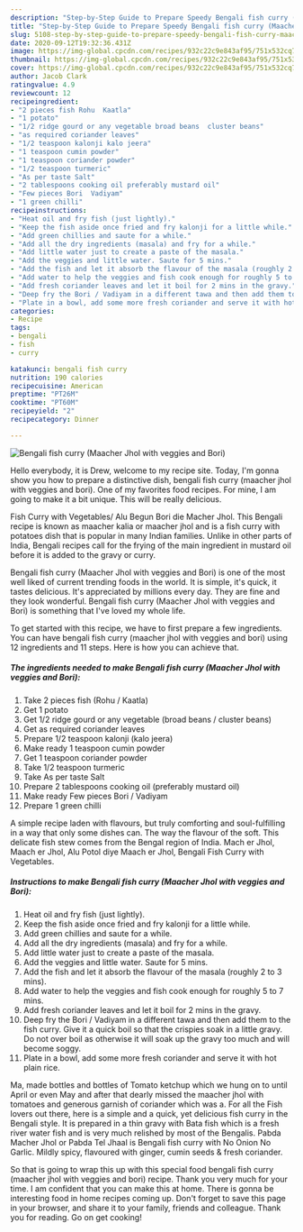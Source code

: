```yaml
---
description: "Step-by-Step Guide to Prepare Speedy Bengali fish curry (Maacher Jhol with veggies and Bori)"
title: "Step-by-Step Guide to Prepare Speedy Bengali fish curry (Maacher Jhol with veggies and Bori)"
slug: 5108-step-by-step-guide-to-prepare-speedy-bengali-fish-curry-maacher-jhol-with-veggies-and-bori
date: 2020-09-12T19:32:36.431Z
image: https://img-global.cpcdn.com/recipes/932c22c9e843af95/751x532cq70/bengali-fish-curry-maacher-jhol-with-veggies-and-bori-recipe-main-photo.jpg
thumbnail: https://img-global.cpcdn.com/recipes/932c22c9e843af95/751x532cq70/bengali-fish-curry-maacher-jhol-with-veggies-and-bori-recipe-main-photo.jpg
cover: https://img-global.cpcdn.com/recipes/932c22c9e843af95/751x532cq70/bengali-fish-curry-maacher-jhol-with-veggies-and-bori-recipe-main-photo.jpg
author: Jacob Clark
ratingvalue: 4.9
reviewcount: 12
recipeingredient:
- "2 pieces fish Rohu  Kaatla"
- "1 potato"
- "1/2 ridge gourd or any vegetable broad beans  cluster beans"
- "as required coriander leaves"
- "1/2 teaspoon kalonji kalo jeera"
- "1 teaspoon cumin powder"
- "1 teaspoon coriander powder"
- "1/2 teaspoon turmeric"
- "As per taste Salt"
- "2 tablespoons cooking oil preferably mustard oil"
- "Few pieces Bori  Vadiyam"
- "1 green chilli"
recipeinstructions:
- "Heat oil and fry fish (just lightly)."
- "Keep the fish aside once fried and fry kalonji for a little while."
- "Add green chillies and saute for a while."
- "Add all the dry ingredients (masala) and fry for a while."
- "Add little water just to create a paste of the masala."
- "Add the veggies and little water. Saute for 5 mins."
- "Add the fish and let it absorb the flavour of the masala (roughly 2 to 3 mins)."
- "Add water to help the veggies and fish cook enough for roughly 5 to 7 mins."
- "Add fresh coriander leaves and let it boil for 2 mins in the gravy."
- "Deep fry the Bori / Vadiyam in a different tawa and then add them to the fish curry. Give it a quick boil so that the crispies soak in a little gravy. Do not over boil as otherwise it will soak up the gravy too much and will become soggy."
- "Plate in a bowl, add some more fresh coriander and serve it with hot plain rice."
categories:
- Recipe
tags:
- bengali
- fish
- curry

katakunci: bengali fish curry 
nutrition: 190 calories
recipecuisine: American
preptime: "PT26M"
cooktime: "PT60M"
recipeyield: "2"
recipecategory: Dinner

---
```



![Bengali fish curry (Maacher Jhol with veggies and Bori)](https://img-global.cpcdn.com/recipes/932c22c9e843af95/751x532cq70/bengali-fish-curry-maacher-jhol-with-veggies-and-bori-recipe-main-photo.jpg)

Hello everybody, it is Drew, welcome to my recipe site. Today, I'm gonna show you how to prepare a distinctive dish, bengali fish curry (maacher jhol with veggies and bori). One of my favorites food recipes. For mine, I am going to make it a bit unique. This will be really delicious.

Fish Curry with Vegetables/ Alu Begun Bori die Macher Jhol. This Bengali recipe is known as maacher kalia or maacher jhol and is a fish curry with potatoes dish that is popular in many Indian families. Unlike in other parts of India, Bengali recipes call for the frying of the main ingredient in mustard oil before it is added to the gravy or curry.

Bengali fish curry (Maacher Jhol with veggies and Bori) is one of the most well liked of current trending foods in the world. It is simple, it's quick, it tastes delicious. It's appreciated by millions every day. They are fine and they look wonderful. Bengali fish curry (Maacher Jhol with veggies and Bori) is something that I've loved my whole life.


To get started with this recipe, we have to first prepare a few ingredients. You can have bengali fish curry (maacher jhol with veggies and bori) using 12 ingredients and 11 steps. Here is how you can achieve that.

<!--inarticleads1-->

##### The ingredients needed to make Bengali fish curry (Maacher Jhol with veggies and Bori):

1. Take 2 pieces fish (Rohu / Kaatla)
1. Get 1 potato
1. Get 1/2 ridge gourd or any vegetable (broad beans / cluster beans)
1. Get as required coriander leaves
1. Prepare 1/2 teaspoon kalonji (kalo jeera)
1. Make ready 1 teaspoon cumin powder
1. Get 1 teaspoon coriander powder
1. Take 1/2 teaspoon turmeric
1. Take As per taste Salt
1. Prepare 2 tablespoons cooking oil (preferably mustard oil)
1. Make ready Few pieces Bori / Vadiyam
1. Prepare 1 green chilli


A simple recipe laden with flavours, but truly comforting and soul-fulfilling in a way that only some dishes can. The way the flavour of the soft. This delicate fish stew comes from the Bengal region of India. Mach er Jhol, Maach er Jhol, Alu Potol diye Maach er Jhol, Bengali Fish Curry with Vegetables. 

<!--inarticleads2-->

##### Instructions to make Bengali fish curry (Maacher Jhol with veggies and Bori):

1. Heat oil and fry fish (just lightly).
1. Keep the fish aside once fried and fry kalonji for a little while.
1. Add green chillies and saute for a while.
1. Add all the dry ingredients (masala) and fry for a while.
1. Add little water just to create a paste of the masala.
1. Add the veggies and little water. Saute for 5 mins.
1. Add the fish and let it absorb the flavour of the masala (roughly 2 to 3 mins).
1. Add water to help the veggies and fish cook enough for roughly 5 to 7 mins.
1. Add fresh coriander leaves and let it boil for 2 mins in the gravy.
1. Deep fry the Bori / Vadiyam in a different tawa and then add them to the fish curry. Give it a quick boil so that the crispies soak in a little gravy. Do not over boil as otherwise it will soak up the gravy too much and will become soggy.
1. Plate in a bowl, add some more fresh coriander and serve it with hot plain rice.


Ma, made bottles and bottles of Tomato ketchup which we hung on to until April or even May and after that dearly missed the maacher jhol with tomatoes and generous garnish of coriander which was a. For all the Fish lovers out there, here is a simple and a quick, yet delicious fish curry in the Bengali style. It is prepared in a thin gravy with Bata fish which is a fresh river water fish and is very much relished by most of the Bengalis. Pabda Macher Jhol or Pabda Tel Jhaal is Bengali fish curry with No Onion No Garlic. Mildly spicy, flavoured with ginger, cumin seeds &amp; fresh coriander. 

So that is going to wrap this up with this special food bengali fish curry (maacher jhol with veggies and bori) recipe. Thank you very much for your time. I am confident that you can make this at home. There is gonna be interesting food in home recipes coming up. Don't forget to save this page in your browser, and share it to your family, friends and colleague. Thank you for reading. Go on get cooking!
